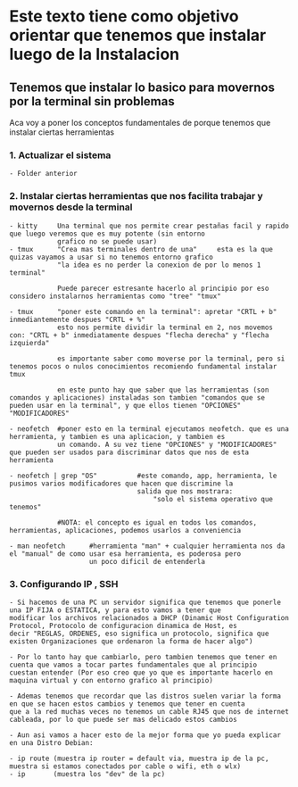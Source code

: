 # Este texto tiene como objetivo orientar que tenemos que instalar luego de la Instalacion

## Tenemos que instalar lo basico para movernos por la terminal sin problemas

Aca voy a poner los conceptos fundamentales de porque tenemos que instalar ciertas herramientas

### 1. Actualizar el sistema

    - Folder anterior

### 2. Instalar ciertas herramientas que nos facilita trabajar y movernos desde la terminal

    - kitty     Una terminal que nos permite crear pestañas facil y rapido que luego veremos que es muy potente (sin entorno 
                grafico no se puede usar)
    - tmux      "Crea mas terminales dentro de una"     esta es la que quizas vayamos a usar si no tenemos entorno grafico
                "la idea es no perder la conexion de por lo menos 1 terminal"

                Puede parecer estresante hacerlo al principio por eso considero instalarnos herramientas como "tree" "tmux"

    - tmux      "poner este comando en la terminal": apretar "CRTL + b" inmediantemente despues "CRTL + %" 
                esto nos permite dividir la terminal en 2, nos movemos con: "CRTL + b" inmediatamente despues "flecha derecha" y "flecha izquierda"
                
                es importante saber como moverse por la terminal, pero si tenemos pocos o nulos conocimientos recomiendo fundamental instalar tmux

                en este punto hay que saber que las herramientas (son comandos y aplicaciones) instaladas son tambien "comandos que se pueden usar en la terminal", y que ellos tienen "OPCIONES" "MODIFICADORES"

    - neofetch  #poner esto en la terminal ejecutamos neofetch. que es una herramienta, y tambien es una aplicacion, y tambien es 
                un comando. A su vez tiene "OPCIONES" y "MODIFICADORES" que pueden ser usados para discriminar datos que nos de esta herramienta

    - neofetch | grep "OS"          #este comando, app, herramienta, le pusimos varios modificadores que hacen que discrimine la 
                                    salida que nos mostrara: 
                                        "solo el sistema operativo que tenemos"
                                    
                #NOTA: el concepto es igual en todos los comandos, herramientas, aplicaciones, podemos usarlos a conveniencia
                                                            
    - man neofetch      #herramienta "man" + cualquier herramienta nos da el "manual" de como usar esa herramienta, es poderosa pero 
                        un poco dificil de entenderla
            
### 3. Configurando IP , SSH 

    - Si hacemos de una PC un servidor significa que tenemos que ponerle una IP FIJA o ESTATICA, y para esto vamos a tener que 
    modificar los archivos relacionados a DHCP (Dinamic Host Configuration Protocol, Protocolo de configuracion dinamica de Host, es
    decir "REGLAS, ORDENES, eso significa un protocolo, significa que existen Organizaciones que ordenaron la forma de hacer algo")

    - Por lo tanto hay que cambiarlo, pero tambien tenemos que tener en cuenta que vamos a tocar partes fundamentales que al principio
    cuestan entender (Por eso creo que yo que es importante hacerlo en maquina virtual y con entorno grafico al principio)

    - Ademas tenemos que recordar que las distros suelen variar la forma en que se hacen estos cambios y tenemos que tener en cuenta
    que a la red muchas veces no tenemos un cable RJ45 que nos de internet cableada, por lo que puede ser mas delicado estos cambios

    - Aun asi vamos a hacer esto de la mejor forma que yo pueda explicar en una Distro Debian:

    - ip route (muestra ip router = default via, muestra ip de la pc, muestra si estamos conectados por cable o wifi, eth o wlx)
    - ip       (muestra los "dev" de la pc)

    
    



